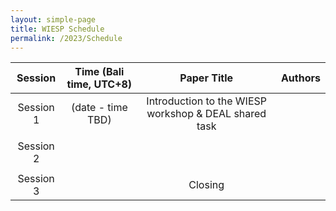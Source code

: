 ```yaml
---
layout: simple-page
title: WIESP Schedule
permalink: /2023/Schedule
---
```


| **Session** | **Time (Bali time, UTC+8)**   |                                                          **Paper Title**                                                          |                                                            **Authors**                                                            |
|:-----------:|:-----------------------------:|:---------------------------------------------------------------------------------------------------------------------------------:|:---------------------------------------------------------------------------------------------------------------------------------:|
| Session 1   | (date - time TBD)             | Introduction to the WIESP workshop & DEAL shared task                                                                             |                                                                                                                                   |
|             |                               |                                                                                                                                   |                                                                                                                                   |
| Session 2   |                               |                                                                                                                                   |                                                                                                                                   |
|             |                               |                                                                                                                                   |                                                                                                                                   |
| Session 3   |                               | Closing                                                                                                                           |                                                                                                                                   |